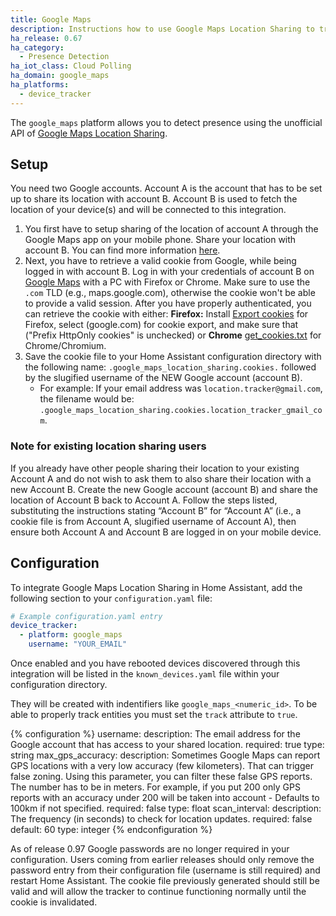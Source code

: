 ```yaml
---
title: Google Maps
description: Instructions how to use Google Maps Location Sharing to track devices in Home Assistant.
ha_release: 0.67
ha_category:
  - Presence Detection
ha_iot_class: Cloud Polling
ha_domain: google_maps
ha_platforms:
  - device_tracker
---
```


The `google_maps` platform allows you to detect presence using the unofficial API of [Google Maps Location Sharing](https://myaccount.google.com/locationsharing).

## Setup

You need two Google accounts. Account A is the account that has to be set up to share its location with account B. Account B is used to fetch the location of your device(s) and will be connected to this integration. 

1. You first have to setup sharing of the location of account A through the Google Maps app on your mobile phone. Share your location with account B. You can find more information [here](https://support.google.com/accounts?p=location_sharing).
2. Next, you have to retrieve a valid cookie from Google, while being logged in with account B. Log in with your credentials of account B on [Google Maps](https://www.google.com/maps) with a PC with Firefox or Chrome. Make sure to use the `.com` TLD (e.g., maps.google.com), otherwise the cookie won't be able to provide a valid session. After you have properly authenticated, you can retrieve the cookie with either:
 **Firefox:** Install [Export cookies](https://addons.mozilla.org/en-US/firefox/addon/export-cookies-txt/?src=search) for Firefox, select (google.com) for cookie export, and make sure that ("Prefix HttpOnly cookies" is unchecked) or **Chrome** [get_cookies.txt](https://chrome.google.com/webstore/detail/get-cookiestxt/bgaddhkoddajcdgocldbbfleckgcbcid?hl=en) for Chrome/Chromium.
4. Save the cookie file to your Home Assistant configuration directory with the following name: `.google_maps_location_sharing.cookies.` followed by the slugified username of the NEW Google account (account B). 
   - For example: If your email address was `location.tracker@gmail.com`, the filename would be: `.google_maps_location_sharing.cookies.location_tracker_gmail_com`.

### Note for existing location sharing users

If you already have other people sharing their location to your existing Account A and do not wish to ask them to also share their location with a new Account B. Create the new Google account (account B) and share the location of Account B back to Account A. Follow the steps listed, substituting the instructions stating “Account B” for “Account A” (i.e., a cookie file is from Account A, slugified username of Account A), then ensure both Account A and Account B are logged in on your mobile device.


## Configuration

To integrate Google Maps Location Sharing in Home Assistant, add the following section to your `configuration.yaml` file:

```yaml
# Example configuration.yaml entry
device_tracker:
  - platform: google_maps
    username: "YOUR_EMAIL"
```

Once enabled and you have rebooted devices discovered through this integration will be listed in the `known_devices.yaml` file within your configuration directory.

They will be created with indentifiers like `google_maps_<numeric_id>`. To be able to properly track entities you must set the `track` attribute to `true`. 

{% configuration %}
username:
  description: The email address for the Google account that has access to your shared location.
  required: true
  type: string
max_gps_accuracy:
   description: Sometimes Google Maps can report GPS locations with a very low accuracy (few kilometers). That can trigger false zoning. Using this parameter, you can filter these false GPS reports. The number has to be in meters. For example, if you put 200 only GPS reports with an accuracy under 200 will be taken into account - Defaults to 100km if not specified.
   required: false
   type: float
scan_interval:
  description: The frequency (in seconds) to check for location updates.
  required: false
  default: 60
  type: integer
{% endconfiguration %}

<div class='note'>
As of release 0.97 Google passwords are no longer required in your configuration. Users coming from earlier releases should only remove the password entry from their configuration file (username is still required) and restart Home Assistant. The cookie file previously generated should still be valid and will allow the tracker to continue functioning normally until the cookie is invalidated.
</div>
